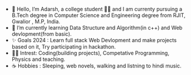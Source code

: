 - 👋 Hello, I’m Adarsh, a college student 👨‍💻 and I am currenty pursuing a B.Tech degree in Computer Science and Engineering degree from RJIT, Gwalior , M.P, India.
- 🌱 I’m currently learning Data Structure and Algorithm(in c++) and Web devlopment(from basic).  
- ✨ Goals 2024 : Learn full stack Web Devlopment and make projects based on it, Try participating in hackathon.
- 👀✨ Intrest: Coding(building projects), Competative Programming, Physics and teaching.
- ☕ Hobbies : Sleeping, web novels, walking and listning to hindi music.

<!---
Account1Adarsh/Account1Adarsh is a ✨ special ✨ repository because its `README.md` (this file) appears on your GitHub profile.
You can click the Preview link to take a look at your changes.
--->

